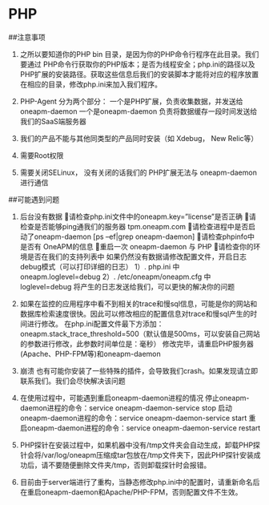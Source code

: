 # PHP

##注意事项 
 1. 之所以要知道你的PHP bin 目录，是因为你的PHP命令行程序在此目录。我们要通过 PHP命令行获取你的PHP版本；是否为线程安全；php.ini的路径以及PHP扩展的安装路径。获取这些信息后我们的安装脚本才能将对应的程序放置在相应的目录，修改php.ini来加入我们程序。

 2. PHP-Agent 分为两个部分：
  一个是PHP扩展，负责收集数据，并发送给 oneapm-daemon
  一个是oneapm-daemon 负责将数据缓存一段时间发送给我们的SaaS端服务器

 3. 我们的产品不能与其他同类型的产品同时安装（如 Xdebug， New Relic等）

 4. 需要Root权限

 5. 需要关闭SELinux， 没有关闭的话我们的 PHP扩展无法与 oneapm-daemon进行通信

##可能遇到问题
 1. 后台没有数据
请检查php.ini文件中的oneapm.key=”license”是否正确
请检查是否能够ping通我们的服务器 tpm.oneapm.com
请检查进程中是否启动了oneapm-daemon [ps –ef|grep oneapm-daemon]
请检查phpinfo中是否有 OneAPM的信息
重启一次 oneapm-daemon 与 PHP
请检查你的环境是否在我们的支持列表中
如果仍然没有数据请修改配置文件，开启日志 debug模式（可以打印详细的日志）
1）.  php.ini 中 oneapm.loglevel=debug
2）.  /etc/oneapm/oneapm.cfg 中 loglevel=debug
将产生的日志发送给我们，可以更快的解决你的问题

 2. 如果在监控的应用程序中看不到相关的trace和慢sql信息，可能是你的网站和数据库检索速度很快。因此可以修改相应的配置信息对trace和慢sql产生的时间进行修改。
在php.ini配置文件最下方添加：oneapm.stack_trace_threshold=500（默认值是500ms，可以安装自己网站的参数进行修改，此参数时间单位是：毫秒）
修改完毕，请重启PHP服务器(Apache、PHP-FPM等)和oneapm-daemon

 3. 崩溃
也有可能你安装了一些特殊的插件，会导致我们crash。如果发现请立即联系我们。我们会尽快解决该问题

 4. 在使用过程中，可能遇到重启oneapm-daemon进程的情况
停止oneapm-daemon进程的命令：service oneapm-daemon-service stop
启动oneapm-daemon进程的命令：service oneapm-daemon-service start
重启oneapm-daemon进程的命令：service oneapm-daemon-service restart

 5. PHP探针在安装过程中，如果机器中没有/tmp文件夹会自动生成，卸载PHP探针会将/var/log/oneapm压缩成tar包放在/tmp文件夹下，因此PHP探针安装成功后，请不要随便删除文件夹/tmp，否则卸载探针时会报错。
 
 6. 目前由于server端进行了重构，当静态修改php.ini中的配置时，请重新命名后在重启oneapm-daemon和Apache/PHP-FPM，否则配置文件不生效。